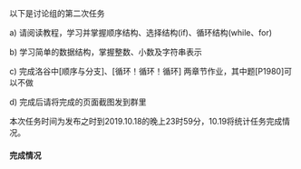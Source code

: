 以下是讨论组的第二次任务

a) 请阅读教程，学习并掌握顺序结构、选择结构(if)、循环结构(while、for)

b) 学习简单的数据结构，掌握整数、小数及字符串表示

c) 完成洛谷中[顺序与分支]、[循环！循环！循环] 两章节作业，其中题[P1980]可以不做

d) 完成后请将完成的页面截图发到群里


本次任务时间为发布之时到2019.10.18的晚上23时59分，10.19将统计任务完成情况。

#### 完成情况
